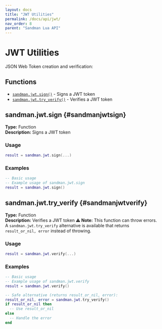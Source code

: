 ```yaml
---
layout: docs
title: "JWT Utilities"
permalink: /docs/api/jwt/
nav_order: 8
parent: "Sandman Lua API"
---
```


# JWT Utilities

JSON Web Token creation and verification:

## Functions

- [`sandman.jwt.sign()`](#sandmanjwtsign) - Signs a JWT token
- [`sandman.jwt.try_verify()`](#sandmanjwtverify) - Verifies a JWT token


## sandman.jwt.sign {#sandmanjwtsign}

**Type:** Function  
**Description:** Signs a JWT token

### Usage

```lua
result = sandman.jwt.sign(...)
```

### Examples

```lua
-- Basic usage
-- Example usage of sandman.jwt.sign
result = sandman.jwt.sign()
```


## sandman.jwt.try_verify {#sandmanjwtverify}

**Type:** Function  
**Description:** Verifies a JWT token
**⚠️ Note:** This function can throw errors. A `sandman.jwt.try_verify` alternative is available that returns `result_or_nil, error` instead of throwing.

### Usage

```lua
result = sandman.jwt.verify(...)
```

### Examples

```lua
-- Basic usage
-- Example usage of sandman.jwt.verify
result = sandman.jwt.verify()

-- Safe alternative (returns result_or_nil, error):
result_or_nil, error = sandman.jwt.try_verify()
if result_or_nil then
  -- Use result_or_nil
else
  -- Handle the error
end
```

